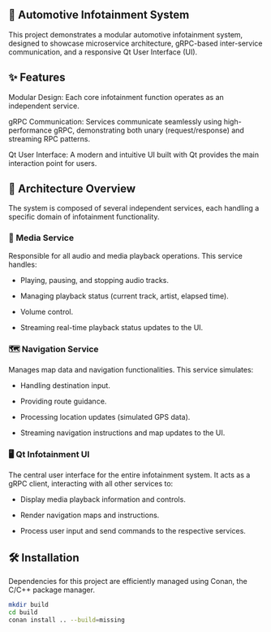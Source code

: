 ## 🚗 Automotive Infotainment System
This project demonstrates a modular automotive infotainment system, designed to showcase microservice architecture, gRPC-based inter-service communication, and a responsive Qt User Interface (UI).

## ✨ Features
Modular Design: Each core infotainment function operates as an independent service.

gRPC Communication: Services communicate seamlessly using high-performance gRPC, demonstrating both unary (request/response) and streaming RPC patterns.

Qt User Interface: A modern and intuitive UI built with Qt provides the main interaction point for users.

## 🚀 Architecture Overview
The system is composed of several independent services, each handling a specific domain of infotainment functionality.

### 🎵 Media Service
Responsible for all audio and media playback operations. This service handles:

- Playing, pausing, and stopping audio tracks.

- Managing playback status (current track, artist, elapsed time).

- Volume control.

- Streaming real-time playback status updates to the UI.

### 🗺️ Navigation Service
Manages map data and navigation functionalities. This service simulates:

- Handling destination input.

- Providing route guidance.

- Processing location updates (simulated GPS data).

- Streaming navigation instructions and map updates to the UI.

### 🖥️ Qt Infotainment UI
The central user interface for the entire infotainment system. It acts as a gRPC client, interacting with all other services to:

- Display media playback information and controls.

- Render navigation maps and instructions.

- Process user input and send commands to the respective services.

## 🛠️ Installation
Dependencies for this project are efficiently managed using Conan, the C/C++ package manager.

```bash
mkdir build
cd build
conan install .. --build=missing
```